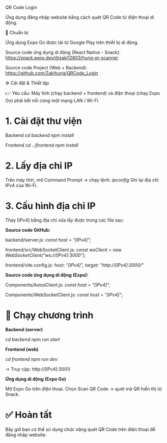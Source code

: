 QR Code Login

Ứng dụng đăng nhập website bằng cách quét QR Code từ điện thoại di động.

🔧 Chuẩn bị

Ứng dụng Expo Go được tải từ Google Play trên thiết bị di động.

Source code ứng dụng di động (React Native - Snack): https://snack.expo.dev/@zaki12803/hung-qr-scanner

Source code Project (Web + Backend): https://github.com/Zakihung/QRCode_Login

⚙️ Cài đặt & Thiết lập

👉 Yêu cầu: Máy tính (chạy backend + frontend) và điện thoại (chạy Expo Go) phải kết nối cùng một mạng LAN / Wi-Fi.

# 1. Cài đặt thư viện

Backend
_cd backend
npm install_

Frontend
_cd ../frontend
npm install_

# 2. Lấy địa chỉ IP

Trên máy tính, mở Command Prompt → chạy lệnh: _ipconfig_
Ghi lại địa chỉ IPv4 của Wi-Fi.

# 3. Cấu hình địa chỉ IP

Thay [IPv4] bằng địa chỉ vừa lấy được trong các file sau:

**Source code GitHub:**

backend/server.js: _const host = "[IPv4]";_

frontend/src/WebSocketClient.js: _const wsClient = new WebSocketClient("ws://[IPv4]:3000");_

frontend/vite.config.js: _host: "[IPv4]", target: "http://[IPv4]:3000/"_

**Source code ứng dụng di động (Expo):**

Components/AxiosClient.js: _const host = "[IPv4]";_

Components/WebSocketClient.js: _const host = "[IPv4]";_

# 🚀 Chạy chương trình

**Backend (server)**

_cd backend
npm run start_

**Frontend (web)**

_cd frontend
npm run dev_

→ Truy cập: http://[IPv4]:3001/

**Ứng dụng di động (Expo Go)**

Mở Expo Go trên điện thoại.
Chọn Scan QR Code → quét mã QR hiển thị từ Snack.

# ✅ Hoàn tất

Bây giờ bạn có thể sử dụng chức năng quét QR Code trên điện thoại để đăng nhập website.
